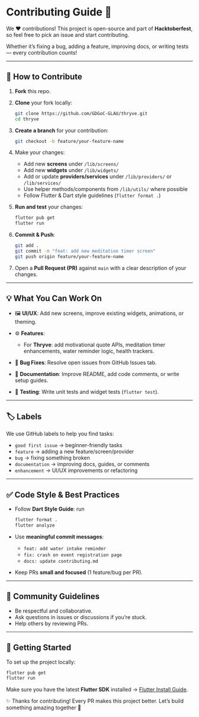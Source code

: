 # Contributing Guide 🚀

We ❤️ contributions!
This project is open-source and part of **Hacktoberfest**, so feel free to pick an issue and start contributing.

Whether it’s fixing a bug, adding a feature, improving docs, or writing tests — every contribution counts!

---

## 📌 How to Contribute

1. **Fork** this repo.
2. **Clone** your fork locally:

   ```bash
   git clone https://github.com/GDGoC-GLAU/thryve.git
   cd thryve
   ```
3. **Create a branch** for your contribution:

   ```bash
   git checkout -b feature/your-feature-name
   ```
4. Make your changes:

   * Add new **screens** under `/lib/screens/`
   * Add new **widgets** under `/lib/widgets/`
   * Add or update **providers/services** under `/lib/providers/` or `/lib/services/`
   * Use helper methods/components from `/lib/utils/` where possible
   * Follow Flutter & Dart style guidelines (`flutter format .`)
5. **Run and test** your changes:

   ```bash
   flutter pub get
   flutter run
   ```
6. **Commit & Push**:

   ```bash
   git add .
   git commit -m "feat: add new meditation timer screen"
   git push origin feature/your-feature-name
   ```
7. Open a **Pull Request (PR)** against `main` with a clear description of your changes.

---

## 💡 What You Can Work On

* 🖼 **UI/UX**: Add new screens, improve existing widgets, animations, or theming.
* ⚙️ **Features**:

  * For **Thryve**: add motivational quote APIs, meditation timer enhancements, water reminder logic, health trackers.
* 🐞 **Bug Fixes**: Resolve open issues from GitHub Issues tab.
* 📖 **Documentation**: Improve README, add code comments, or write setup guides.
* 🧪 **Testing**: Write unit tests and widget tests (`flutter test`).

---

## 🏷 Labels

We use GitHub labels to help you find tasks:

* `good first issue` → beginner-friendly tasks
* `feature` → adding a new feature/screen/provider
* `bug` → fixing something broken
* `documentation` → improving docs, guides, or comments
* `enhancement` → UI/UX improvements or refactoring

---

## ✅ Code Style & Best Practices

* Follow **Dart Style Guide**: run

  ```bash
  flutter format .
  flutter analyze
  ```
* Use **meaningful commit messages**:

  * `feat: add water intake reminder`
  * `fix: crash on event registration page`
  * `docs: update contributing.md`
* Keep PRs **small and focused** (1 feature/bug per PR).

---

## 🙌 Community Guidelines

* Be respectful and collaborative.
* Ask questions in issues or discussions if you’re stuck.
* Help others by reviewing PRs.

---

## 🎉 Getting Started

To set up the project locally:

```bash
flutter pub get
flutter run
```

Make sure you have the latest **Flutter SDK** installed → [Flutter Install Guide](https://docs.flutter.dev/get-started/install).

✨ Thanks for contributing! Every PR makes this project better. Let’s build something amazing together 🚀
